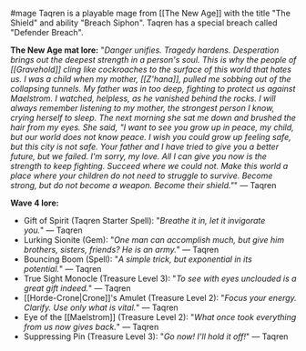 #mage
Taqren is a playable mage from [[The New Age]] with the title "The Shield" and ability "Breach Siphon". Taqren has a special breach called "Defender Breach".

__The New Age mat lore:__
"_Danger unifies. Tragedy hardens. Desperation brings out the deepest strength in a person's soul. This is why the people of [[Gravehold]] cling like cockroaches to the surface of this world that hates us. I was a child when my mother, [[Z'hana]], pulled me sobbing out of the collapsing tunnels. My father was in too deep, fighting to protect us against Maelstrom. I watched, helpless, as he vanished behind the rocks. I will always remember listening to my mother, the strongest person I know, crying herself to sleep. The next morning she sat me down and brushed the hair from my eyes. She said, "I want to see you grow up in peace, my child, but our world does not know peace. I wish you could grow up feeling safe, but this city is not safe. Your father and I have tried to give you a better future, but we failed. I'm sorry, my love. All I can give you now is the strength to keep fighting. Succeed where we could not. Make this world a place where your children do not need to struggle to survive. Become strong, but do not become a weapon. Become their shield."_" ― Taqren

__Wave 4 lore:__
+ Gift of Spirit (Taqren Starter Spell): "_Breathe it in, let it invigorate you._" ― Taqren
+ Lurking Sionite (Gem): "_One man can accomplish much, but give him brothers, sisters, friends? He is an army._" ― Taqren
+ Bouncing Boom (Spell): "_A simple trick, but exponential in its potential._" ― Taqren
+ True Sight Monocle (Treasure Level 3): "_To see with eyes unclouded is a great gift indeed._" ― Taqren
+ [[Horde-Crone|Crone]]'s Amulet (Treasure Level 2): "_Focus your energy. Clarify. Use only what is vital._" ― Taqren
+ Eye of the [[Maelstrom]] (Treasure Level 2): "_What once took everything from us now gives back._" ― Taqren
+ Suppressing Pin (Treasure Level 3): "_Go now! I'll hold it off!_" ― Taqren